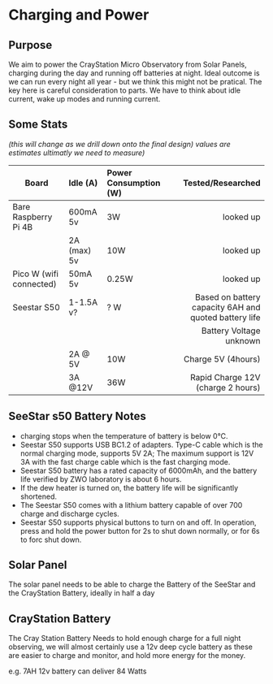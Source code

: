 # Charging and Power

## Purpose

We aim to power the CrayStation Micro Observatory from Solar Panels, charging during the day and running off batteries at night.
Ideal outcome is we can run every night all year - but we think this might not be pratical. The key here is careful consideration to parts. We have to think about idle current, wake up modes and running current.

## Some Stats

_(this will change as we drill down onto the final design) values are estimates ultimatly we need to measure)_

| Board | Idle (A) | Power Consumption (W) | Tested/Researched |
| - | :- | :- | -: |
| Bare Raspberry Pi 4B | 600mA 5v| 3W | looked up |
| | 2A (max) 5v |10W | looked up | 
| Pico W (wifi connected) | 50mA 5v|0.25W | looked up | 
| Seestar S50 | 1-1.5A v?| ? W |Based on battery capacity 6AH and quoted battery life | 
| | | | Battery Voltage unknown| 
| | 2A @ 5V | 10W | Charge 5V (4hours) | 
| | 3A @12V | 36W | Rapid Charge 12V (charge 2 hours)| 


## SeeStar s50 Battery Notes

- charging stops when the temperature of battery is below 0℃.
- Seestar S50 supports USB BC1.2 of adapters. Type-C cable which is the normal charging mode, supports 5V 2A; The maximum support is 12V 3A with the fast charge cable which is the fast charging mode.
- Seestar S50 battery has a rated capacity of 6000mAh, and the battery life verified by ZWO laboratory is about 6 hours.
- If the dew heater is turned on, the battery life will be significantly shortened.
- The Seestar S50 comes with a lithium battery capable of over 700 charge and discharge cycles.
- Seestar S50 supports physical buttons to turn on and off. In operation, press and hold the power button for 2s to shut down normally, or for 6s to forc shut down.

## Solar Panel

The solar panel needs to be able to charge the Battery of the SeeStar and the CrayStation Battery, ideally in half a day

## CrayStation Battery

The Cray Station Battery Needs to hold enough charge for a full night observing, we will almost certainly use a 12v deep cycle battery as these are easier to charge and monitor, and hold more energy for the money.

e.g. 7AH 12v battery can deliver 84 Watts
